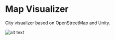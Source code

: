 # Map Visualizer
City visualizer based on OpenStreetMap and Unity.

![alt text](https://github.com/ilshat-fatkhullin/MapVisualizer/blob/master/ext.jpg)
